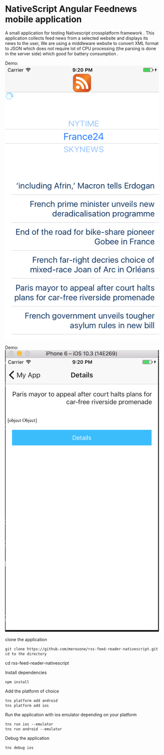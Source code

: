 # NativeScript Angular Feednews mobile application

A small application for testing Nativescript crossplatform framework .
This application collects feed news from a selected website and displays its news  to the user,
We are using a middleware website to convert XML format to JSON which does not require
lot of CPU processing (the parsing is done in the server side) which good for battery consumption  .


Demo: 
![alt text](./images/img2.png)

Demo: 
![alt text](./images/img1.png)





clone the application 


```
git clone https://github.com/merouone/rss-feed-reader-nativescript.git
cd to the directory
```

cd rss-feed-reader-nativescript

Install dependencies 
```
npm install 
```
Add the platform of choice 
```
tns platform add android
tns platform add ios
```

Run the application with ios emulator depending on your platform
```
tns run ios --emulator
tns run android --emulator
```


Debug the application 
```
tns debug ios
```
